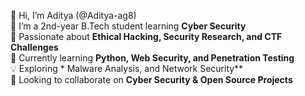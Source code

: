 👋 Hi, I’m Aditya (@Aditya-ag8)  
🔐 I’m a 2nd-year B.Tech student learning **Cyber Security**  
👀 Passionate about **Ethical Hacking, Security Research, and CTF Challenges**  
🌱 Currently learning **Python, Web Security, and Penetration Testing**  
💡 Exploring * Malware Analysis, and Network Security**  
💞 Looking to collaborate on **Cyber Security & Open Source Projects**  

